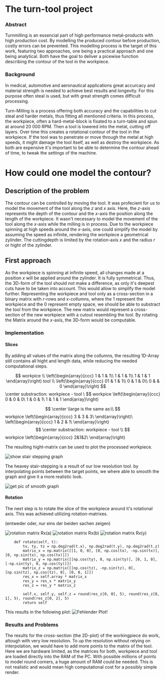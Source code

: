 # The turn-tool project
### Abstract
Turnmilling is an essencial part of high performance metal-products with high production cost. By modelling the produced contour before production, costly errors can be prevented. This modelling process is the target of this work, featuring two approaches, one being a practical approach and one being analytical. Both have the goal to deliver a picewise function describing the contour of the tool in the workpiece.

### Background
In medical, automotive and aeronautical applications great accurcacy and material strength is needed to achieve best results and longevity. For this purpose often steal is used, but with great strength comes difficult processing.

Turn-Milling is a process offering both accuracy and the capabilities to cut steal and harder metals, thus fitting all mentioned criteria.
In this process, the workpiece, often a hard-metal-block is fixated to a turn-table and spun at around 20 000 RPM. Then a tool is lowered into the metal, cutting off layers. Over time this creates a rotational contour of the tool in the workpiece.
If the tool was to penetrate or move through the metal at high speeds, it might damage the tool itself, as well as destroy the workpiece. As both are expensive it's important to be able to determine the contour ahead of time, to tweak the settings of the machine.

# How could one model the contour?

## Description of the problem
The contour can be controlled by moving the tool. It was profecient for us to model the movement of the tool along the $z$ and $x$ axis. Here, the $z$-axis represents the depth of the contour and the $x$-axis the position along the length of the workpiece. It wasn't necessary to model the movement of the tool along the $x$-axis while the milling is in process.
Due to the workpiece spinning at high speeds around the $x$-axis, one could simplify the model by assuming the speed as infinite, rendering the workpiece a geometrical zylinder.
The cuttingdepth is limited by the rotation-axis $x$ and the radius $r$ or hight of the zylinder.

## First approach
As the workpiece is spinning at infinite speed, all changes made at a position $x$ will be applied around the zylinder. It is fully symmetrical. Thus, the 3D-form of the tool should not make a difference, as only it's deepest cuts have to be taken into account.
This would allow to simplify the model further. Representing the workpiece and tool only as a cross-section in a binary matrix with $r$-rows and $x$-collumns, where the $1$ represent the workpiece and the $0$ represent empty space, we should be able to substract the tool from the workpiece. The new matrix would represent a cross-section of the new workpiece with a cutout resembling the tool. By rotating the Matrix around the $x$-axis, the 3D-form would be computable.

### Implementation
#### Slices
By adding all values of the matrix along the collumns, the resulting 1D-Array still contains all hight and length data, while reducing the needed computational steps. 

$$
workpice \\
\left(\begin{array}{ccc} 
1 & 1 & 1\\
1 & 1 & 1\\
1 & 1 & 1
\end{array}\right)
tool \\
\left(\begin{array}{ccc} 
01 & 1 & 1\\
0 & 1 & 0\\
0 &  & 0
\end{array}\right)
$$ 
\center substraction: workpiece - tool \\
$$
workpice
\left(\begin{array}{ccc} 
0 & 0 & 0\\
1 & 0 & 1\\
1 & 1 & 1
\end{array}\right)

$$ 
\center \large is the same as:\\
$$
workpice
\left(\begin{array}{ccc} 
3 & 3 & 3\\
\end{array}\right)\\
\left(\begin{array}{ccc} 
1 & 2 & 1\\
\end{array}\right)
$$ 
\center substraction: workpiece - tool \\
$$
workpice
\left(\begin{array}{ccc} 
2&1&2\\
\end{array}\right)

The resulting hight-matrix can be used to plot the processed workpiece.

![show stair stepping graph]()

The heavey stair-stepping is a result of our low resolution tool. by interpolating points between the target points, we where able to smooth the graph and give it a more realistic look. 

![get pic of smooth graph]()

#### Rotation

The next step is to rotate the slice of the workpiece around it's rotational axis. This was achieved utilizing rotation-matrixes. 
 
(entweder oder, nur eins der beiden sachen zeigen)

![rotation matrix Rx(a)](https://mathworld.wolfram.com/images/equations/RotationMatrix/Inline10.svg)
![rotation matrix Rx(b)](https://mathworld.wolfram.com/images/equations/RotationMatrix/Inline10.svg)
![rotation matrix Rx(y)](https://mathworld.wolfram.com/images/equations/RotationMatrix/Inline10.svg)

```
    def rotate(self, t):
        tx, ty, tz = np.deg2rad(t.x), np.deg2rad(t.y), np.deg2rad(t.z)
        matrix_x = np.matrix([[1, 0, 0], [0, np.cos(tx), -np.sin(tx)], [0, np.sin(tx), np.cos(tx)]])
        matrix_y = np.matrix([[np.cos(ty), 0, np.sin(ty)], [0, 1, 0], [-np.sin(ty), 0, np.cos(ty)]])
        matrix_z = np.matrix([[np.cos(tz), -np.sin(tz), 0], [np.sin(tz), np.cos(tz), 0], [0, 0, 1]])
        res_x = self.array * matrix_x
        res_y = res_x * matrix_y
        res_z = res_y * matrix_z
                
        self.x, self.y, self.z = round(res_z[0, 0], 5), round(res_z[0, 1], 5), round(res_z[0, 2], 5)
        return self
```

This results in the following plot:
![Fehlender Plot!]()

### Results and Problems
The results for the cross-section (the 2D-plot) of the workingpiece do work, altough with very low resolution. To up the resolution without relying on interpolation, we would have to add more points to the matrix of the tool.
Here we are hardware limited, as the matrices for both, workpiece and tool are loaded directly into the RAM of the PC. With possible millions of points to model round corners, a huge amount of RAM could be needed. This is not realistic and would mean high computational cost for a possibly simple render.